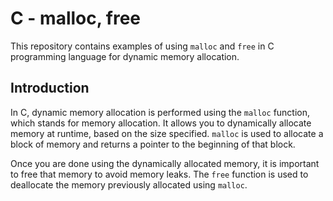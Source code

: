 # C - malloc, free

This repository contains examples of using `malloc` and `free` in C programming
language for dynamic memory allocation.

## Introduction

In C, dynamic memory allocation is performed using the `malloc` function, which
stands for memory allocation. It allows you to dynamically allocate memory at
runtime, based on the size specified. `malloc` is used to allocate a block of
memory and returns a pointer to the beginning of that block.

Once you are done using the dynamically allocated memory, it is important to
free that memory to avoid memory leaks. The `free` function is used to
deallocate the memory previously allocated using `malloc`.

